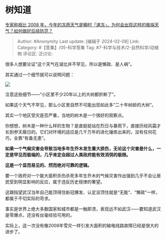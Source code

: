 # 树知道
[专家称相比 2008 年，今年的冻雨天气是瞬时「速冻」，为何会出现这样的极端天气？如何做好后续防范？](https://www.zhihu.com/question/643266306/answer/3390687302)

> Author: #Anonymity
> Last update: [编辑于 2024-02-08]
> Link:
> Category:  #【答集】/05-科学答集 
> Tag: #7-科学与技术/2-自然科学/动植物 
> 评论区:
> 泛讨论:

很多人想要论证“这个天气在湖北并不罕见，所以是懒政、是人祸”。

其实通过一个细节就可以说明问题：

![](https://pic1.zhimg.com/80/v2-7c0bf722752901a42a81d9c0cad62e24_1440w.webp?source=2c26e567)

注意这些细节——“小区里不少20年以上的大树都折断了”。

如果这个天气不罕见，那么小区里自然不可能出现如此多“二十年树龄的大树”。

其实一个地区受灾是否严重，当地的树木是一个很好的观察点。

你想想，树木是一种什么样的生物？是直挺挺站在烈日与暴雨下，直接历经风霜才长到参天蔽日的。它们对环境的适应是几千万年的进化锤炼出来的，没有任何花巧，全靠“有备无患”。

**如果一个气候灾害会导致当地多年生乔木发生重大损伤，无论这个灾害是什么，一定是罕见而极端的，几乎肯定会超过人类政府能有效消弭的极限。**

**这是一个显而易见的、然而绝对可靠的逻辑。**

要一个政府对一个能大面积杀伤杀死多年生乔木的气候灾害作出强到几乎不会让居民受到明显影响的反应，属于违反历史规律的奢望。

这跟指望武汉当年自己能顶得住新冠爆发、认定没顶住就是“无能”、“懒政”一样，都属于不切实际的苛求。

事实是世界上绝大多数国家和城市都是一触即溃，表现远不如武汉——要知道武汉是零爆点，还没有丝毫经验可用的。

实际上，这一次没有像2008年雪灾一样引发大面积的输电线路故障已经是很大的进步了。
